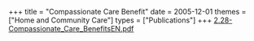 +++
title = "Compassionate Care Benefit"
date = 2005-12-01
themes = ["Home and Community Care"]
types = ["Publications"]
+++
[2.28-Compassionate_Care_BenefitsEN.pdf](/files/2.28-Compassionate_Care_BenefitsEN.pdf)
